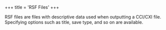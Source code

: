 +++
title = 'RSF Files'
+++

RSF files are files with descriptive data used when outputting a CCI/CXI
file. Specifying options such as title, save type, and so on are
available.
